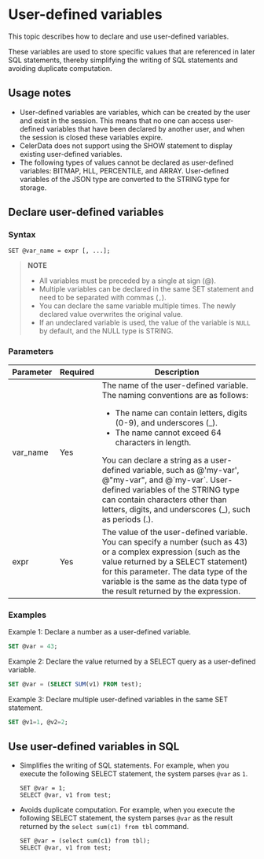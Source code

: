 # User-defined variables

This topic describes how to declare and use user-defined variables.

These variables are used to store specific values that are referenced in later SQL statements, thereby simplifying the writing of SQL statements and avoiding duplicate computation.

## Usage notes

- User-defined variables are variables, which can be created by the user and exist in the session. This means that no one can access user-defined variables that have been declared by another user, and when the session is closed these variables expire.
- CelerData does not support using the SHOW statement to display existing user-defined variables.
- The following types of values cannot be declared as user-defined variables: BITMAP, HLL, PERCENTILE, and ARRAY. User-defined variables of the JSON type are converted to the STRING type for storage.

## Declare user-defined variables

### Syntax

```Plain
SET @var_name = expr [, ...];
```

> **NOTE**
>
> - All variables must be preceded by a single at sign (@).
> - Multiple variables can be declared in the same SET statement and need to be separated with commas (`,`).
> - You can declare the same variable multiple times. The newly declared value overwrites the original value.
> - If an undeclared variable is used, the value of the variable is `NULL` by default, and the NULL type is STRING.

### Parameters

| **Parameter** | **Required** | **Description**                                              |
| ------------- | ------------ | ------------------------------------------------------------ |
| var_name      | Yes          | The name of the user-defined variable. The naming conventions are as follows:<ul><li>The name can contain letters, digits (0-9), and underscores (\_). </li><li>The name cannot exceed 64 characters in length.</li></ul>You can declare a string as a user-defined variable, such as @'my-var', @"my-var", and @\`my-var\`. User-defined variables of the STRING type can contain characters other than letters, digits, and underscores (_), such as periods (.). |
| expr          | Yes          | The value of the user-defined variable. You can specify a number (such as 43) or a complex expression (such as the value returned by a SELECT statement) for this parameter. The data type of the variable is the same as the data type of the result returned by the expression. |

### Examples

Example 1: Declare a number as a user-defined variable.

```SQL
SET @var = 43;
```

Example 2: Declare the value returned by a SELECT query as a user-defined variable.

```SQL
SET @var = (SELECT SUM(v1) FROM test);
```

Example 3: Declare multiple user-defined variables in the same SET statement.

```SQL
SET @v1=1, @v2=2;
```

## Use user-defined variables in SQL

- Simplifies the writing of SQL statements. For example, when you execute the following SELECT statement, the system parses `@var` as `1`.

  ```Plain
  SET @var = 1;
  SELECT @var, v1 from test;
  ```

- Avoids duplicate computation. For example, when you execute the following SELECT statement, the system parses `@var` as the result returned by the `select sum(c1) from tbl` command.

  ```Plain
  SET @var = (select sum(c1) from tbl);
  SELECT @var, v1 from test;
  ```
